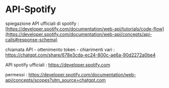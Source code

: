# API-Spotify
spiegazione API ufficiali di spotify : [https://developer.spotify.com/documentation/web-api/tutorials/code-flow](https://developer.spotify.com/documentation/web-api/concepts/api-calls#response-schema)

chiamata API - ottenimento token - chiarimenti vari : https://chatgpt.com/share/678e3cda-ec24-800c-ae6a-90d2272a0be4

API spotify ufficiali : https://developer.spotify.com

permessi : https://developer.spotify.com/documentation/web-api/concepts/scopes?utm_source=chatgpt.com
